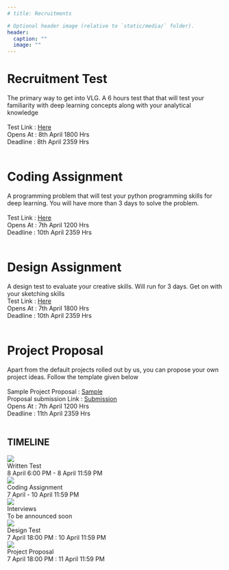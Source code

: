 ```yaml
---
# title: Recruitments

# Optional header image (relative to `static/media/` folder).
header:
  caption: ""
  image: ""
---
```


<!-- VLG goes recruiting for its core members and designers! Become a part of VLG by opting for any of the following 4 ways and get shortlisted for an interview -->

<h1 class="main-page-heading">
  <div class="heading-background-box"></div>
  <div class="heading-text">Recruitment Test</div>
</h1>
<div class="heading-information">
The primary way to get into VLG. A 6 hours test that that will test your familiarity with deep learning concepts along with your analytical knowledge  <br>
  <br>
  Test Link : <a href="https://forms.gle/xGaGUVEr9TgcLCk47"> Here </a> <br>
  Opens At : 8th April 1800 Hrs  <br>
  Deadline : 8th April 2359 Hrs <br>
  <br>
</div>

<h1 class="main-page-heading">
  <div class="heading-background-box"></div>
  <div class="heading-text">Coding Assignment</div>
</h1>
<div class="heading-information">
  A programming problem that will test your python programming skills for deep learning. You will have more than 3 days to solve the problem. <br>
  <br>
  Test Link : <a href="https://docs.google.com/forms/d/e/1FAIpQLSd0P3jQQzemOPH0rBoQm5zB_sPzzlMyJCU9vABatiFKcuZdbA/viewform?usp=sf_link"> Here </a> <br>
  Opens At : 7th April 1200 Hrs  <br>
  Deadline : 10th April 2359 Hrs<br>
  <br>
</div>

<h1 class="main-page-heading">
  <div class="heading-background-box"></div>
  <div class="heading-text">Design Assignment</div>
</h1>
<div class="heading-information">
  A design test to evaluate your creative skills. Will run for 3 days. Get on with your sketching skills
  <br>
  Test Link : <a href="https://forms.gle/RPAGj8FVLYhBMy1WA"> Here </a> <br>
  Opens At : 7th April 1800 Hrs  <br>
  Deadline : 10th April 2359 Hrs<br>
  <br>
</div>

<h1 class="main-page-heading">
  <div class="heading-background-box"></div>
  <div class="heading-text">Project Proposal</div>
</h1>
<div class="heading-information">
 Apart from the default projects rolled out by us, you can propose your own project ideas. Follow the template given below
  <br>
  <br>
  Sample Project Proposal : <a href="https://docs.google.com/document/d/1c8umN4iTmRraNAA2luqa0Ea-i9b70twTgdQI-i98KMk">Sample</a><br>
  Proposal submission Link : <a href="https://forms.gle/uuxtLEeLdm2qDguv9">Submission</a> <br>
  Opens At : 7th April 1200 Hrs  <br>
  Deadline : 11th April 2359 Hrs<br>
  <br>
</div>

<!-- ----------------------- TimeLine -------------------------------- -->

<section class="timeline-container">
        <div class="site-container">
          <h1 class="main-page-heading timeline-heading">
            <div class="heading-background-box"></div>
            <div class="heading-text">TIMELINE</div>
          </h1>
          <div class="timeline-desktop">
            <div class="upper-events">
              <div class="upper-event" event="0">
                <div class="event-illustration">
                  <img src="A4%20-%2017.png" />
                </div>
                <div class="event-description">
                  <div class="event-heading">
                    Written Test
                  </div>
                  <div class="event-date">
                    8 April 6:00 PM - 8 April 11:59 PM
                  </div>
                </div>
              </div>
              <div class="upper-event" event="2">
                <div class="event-illustration">
                  <img src="A4%20-%2018.png" />
                </div>
                <div class="event-description">
                  <div class="event-heading">
                    Coding Assignment
                  </div>
                  <div class="event-date">
                    7 April - 10 April 11:59 PM
                  </div>
                </div>
              </div>
              <div class="upper-event" event="4">
                <div class="event-illustration">
                  <img src="interview.png" />
                </div>
                <div class="event-description">
                  <div class="event-heading">
                    Interviews
                  </div>
                  <div class="event-date">
                    To be announced soon
                  </div>
                </div>
              </div>
            </div>
            <div class="middle-line">
              <div class="compeleted"></div>
              <div class="left"></div>
            </div>
            <div class="lower-events">
              <div class="lower-event" event="1">
                <div class="event-illustration">
                  <img src="A4%20-%2019.png" />
                </div>
                <div class="event-description">
                  <div class="event-heading">
                    Design Test
                  </div>
                  <div class="event-date">
                    7 April 18:00 PM : 10 April 11:59 PM
                  </div>
                </div>
              </div>
              <div class="lower-event" event="3">
                <div class="event-illustration">
                  <img src="A4%20-%2016.png" />
                </div>
                <div class="event-description">
                  <div class="event-heading">
                    Project Proposal
                  </div>
                  <div class="event-date">
                    7 April 18:00 PM : 11 April 11:59 PM
                  </div>
                </div>
              </div>
<!--               <div class="lower-event" event="5">
                <div class="event-illustration">
                  <img src="/assets/event_icons/4_done.png" />
                </div>
                <div class="event-description">
                  <div class="event-heading">
                    Results Declared
                  </div>
                  <div class="event-date">
                    To be announced soon
                  </div>
                </div>
              </div> -->
            </div>
          </div>
          <!-- <div class="timeline-mobile">
            <div>
              <div class="event-description-mobile">
                <div class="event-heading-mobile">
                  Workshop Series
                </div>
                <div class="event-date-mobile">
                  14-16 January, 2022
                </div>
              </div>
            </div>
            <div class="event-complete"></div>
            <div>
              <div class="event-description-mobile">
                <div class="event-heading-mobile">
                  Recruitment Talk
                </div>
                <div class="event-date-mobile">
                  14 March, 2022
                </div>
              </div>
            </div>
            <div class="event-complete"></div>
            <div>
              <div class="event-description-mobile">
                <div class="event-heading-mobile">
                  Winter Assignment Submission
                </div>
                <div class="event-date-mobile">
                  12 March, 2022
                </div>
              </div>
            </div>
            <div class="event-complete"></div>
            <div>
              <div class="event-description-mobile">
                <div class="event-heading-mobile">
                  Recruitment Test
                </div>
                <div class="event-date-mobile">
                  19 March, 2022
                </div>
              </div>
            </div>
            <div class="event-complete"></div>
            <div>
              <div class="event-description-mobile">
                <div class="event-heading-mobile">
                  Interviews
                </div>
                <div class="event-date-mobile">
                  To be announced soon
                </div>
              </div>
            </div>
            <div class="event-complete"></div>
            <div>
              <div class="event-description-mobile">
                <div class="event-heading-mobile">
                  Results declared
                </div>
                <div class="event-date-mobile">
                  To be announced
                </div>
              </div>
            </div>
          </div> -->
        </div>
      </section>

